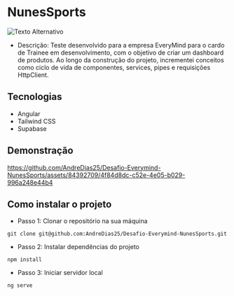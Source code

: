 # NunesSports 
![Texto Alternativo](https://slvqfnsrcvvepqeebzvg.supabase.co/storage/v1/object/public/Photos/logo_dark.png)
- Descrição: Teste desenvolvido para a empresa EveryMind para o cardo de Trainee em desenvolvimento, com o objetivo de criar um dashboard de produtos. Ao longo da construção do projeto, incrementei conceitos como ciclo de vida de componentes, services, pipes e requisições HttpClient.

## Tecnologias

- Angular
- Tailwind CSS
- Supabase

## Demonstração



https://github.com/AndreDias25/Desafio-Everymind-NunesSports/assets/84392709/4f84d8dc-c52e-4e05-b029-996a248e44b4


## Como instalar o projeto
- Passo 1: Clonar o repositório na sua máquina
````
git clone git@github.com:AndreDias25/Desafio-Everymind-NunesSports.git
````
- Passo 2: Instalar dependências do projeto
````
npm install
````
- Passo 3: Iniciar servidor local
````
ng serve
````
